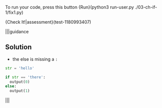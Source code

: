 To run your code, press this button {Run}(python3 run-user.py ./03-ch-if-1/fix1.py)

{Check It!|assessment}(test-1180993407)

|||guidance
## Solution

- the else is missing a `:`

```python
str = 'hello'

if str == 'there':
  output(0)
else:
  output(1)
```
|||